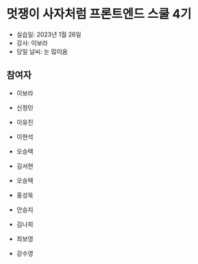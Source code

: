 # 멋쟁이 사자처럼 프론트엔드 스쿨 4기

- 실습일: 2023년 1월 26일
- 강사: 이보라
- 당일 날씨: 눈 많이옴

## 참여자

- 이보라

- 신정민

- 이유진

- 이현석

- 오승택

- 김서현

- 오승택

- 홍성욱

- 안승지

- 김나희

- 최보영

- 강수영

